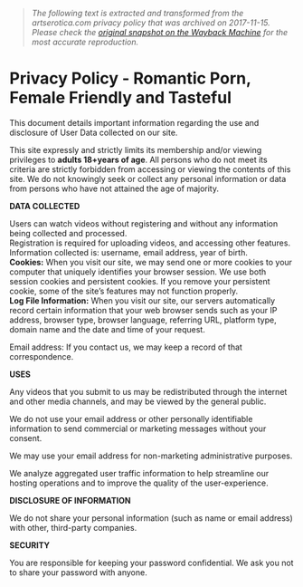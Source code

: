 > *The following text is extracted and transformed from the artserotica.com privacy policy that was archived on 2017-11-15. Please check the [original snapshot on the Wayback Machine](https://web.archive.org/web/20171115173359id_/http%3A//artserotica.com/privacy-policy) for the most accurate reproduction.*

# Privacy Policy - Romantic Porn, Female Friendly and Tasteful

This document details important information regarding the use and disclosure of User Data collected on our site.

This site expressly and strictly limits its membership and/or viewing privileges to **adults 18+years of age**. All persons who do not meet its criteria are strictly forbidden from accessing or viewing the contents of this site. We do not knowingly seek or collect any personal information or data from persons who have not attained the age of majority.

 **DATA COLLECTED**

Users can watch videos without registering and without any information being collected and processed.  
Registration is required for uploading videos, and accessing other features.  
Information collected is: username, email address, year of birth.  
 **Cookies:** When you visit our site, we may send one or more cookies to your computer that uniquely identifies your browser session. We use both session cookies and persistent cookies. If you remove your persistent cookie, some of the site’s features may not function properly.  
 **Log File Information:** When you visit our site, our servers automatically record certain information that your web browser sends such as your IP address, browser type, browser language, referring URL, platform type, domain name and the date and time of your request.

Email address: If you contact us, we may keep a record of that correspondence.

 **USES**

Any videos that you submit to us may be redistributed through the internet and other media channels, and may be viewed by the general public.

We do not use your email address or other personally identifiable information to send commercial or marketing messages without your consent.

We may use your email address for non-marketing administrative purposes.

We analyze aggregated user traffic information to help streamline our hosting operations and to improve the quality of the user-experience.

 **DISCLOSURE OF INFORMATION**

We do not share your personal information (such as name or email address) with other, third-party companies.

 **SECURITY**

You are responsible for keeping your password confidential. We ask you not to share your password with anyone.

